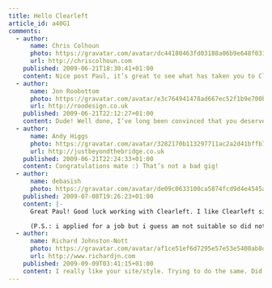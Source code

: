 ```yaml
---
title: Hello Clearleft
article_id: a40G1
comments:
  - author:
      name: Chris Colhoun
      photo: https://gravatar.com/avatar/dc44180463fd03188a06b9e648f031c9
      url: http://chriscolhoun.com
    published: 2009-06-21T18:30:41+01:00
    content: Nice post Paul, it’s great to see what has taken you to Clearleft. So we are both kinda new to the office then? :)
  - author:
      name: Jon Roobottom
      photo: https://gravatar.com/avatar/e3c764941478ad667ec52f1b9e700be5
      url: http://roodesign.co.uk
    published: 2009-06-21T22:12:27+01:00
    content: Dude! Well done, I’ve long been convinced that you deserve a job with a company that will grow your creative talents - and I feel that no one fits the bill better than Clearleft. I look forward to seeing your work over the coming months.
  - author:
      name: Andy Higgs
      photo: https://gravatar.com/avatar/3282170b113297711ac2a2d41bffb70d
      url: http://justbeyondthebridge.co.uk
    published: 2009-06-21T22:24:33+01:00
    content: Congratulations mate :) That’s not a bad gig!
  - author:
      name: debasish
      photo: https://gravatar.com/avatar/de09c0633100ca5874fcd9d4e4545ad5
    published: 2009-07-08T19:26:23+01:00
    content: |-
      Great Paul! Good luck working with Clearleft. I like Clearleft site a lot and since past few months have been following it a bit, I think they are experts.

      (P.S.: i applied for a job but i guess am not suitable so did not get a reply, but thats ok :)
  - author:
      name: Richard Johnston-Nott
      photo: https://gravatar.com/avatar/af1ce51ef6d7295e57e53e5400ab8d48
      url: http://www.richardjn.com
    published: 2009-09-09T03:41:15+01:00
    content: I really like your site/style. Trying to do the same. Did you make your site theme yourself?
---
```

